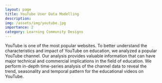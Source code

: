 ```yaml
---
layout: page
title: YouTube User Data Modelling
description: 
img: /assets/img/youtube.jpg
importance: 2
category: Learning Community Designs
---
```


YouTube is one of the most popular websites. To better understand the characteristics and impact of YouTube on education, we analyzed a popular YouTube channel. Our analysis provides valuable information that can have major technical and commercial implications in the field of education. We perform in-depth time-series analysis of the channel data to reveal the trend, seasonality and temporal pattern for the educational videos on YouTube.